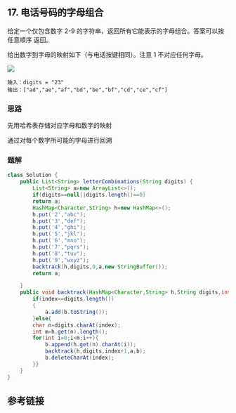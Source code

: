 ## 17. 电话号码的字母组合
给定一个仅包含数字 2-9 的字符串，返回所有它能表示的字母组合。答案可以按 任意顺序 返回。

给出数字到字母的映射如下（与电话按键相同）。注意 1 不对应任何字母。

![](https://assets.leetcode-cn.com/aliyun-lc-upload/uploads/2021/11/09/200px-telephone-keypad2svg.png)

```
输入：digits = "23"
输出：["ad","ae","af","bd","be","bf","cd","ce","cf"]
```
### 思路
先用哈希表存储对应字母和数字的映射

通过对每个数字所可能的字母进行回溯
### 题解
```java
class Solution {
    public List<String> letterCombinations(String digits) {
        List<String> a=new ArrayList<>();
        if(digits==null||digits.length()==0)
        return a;
        HashMap<Character,String> h=new HashMap<>();
        h.put('2',"abc");
        h.put('3',"def");
        h.put('4',"ghi");
        h.put('5',"jkl");
        h.put('6',"mno");
        h.put('7',"pqrs");
        h.put('8',"tuv");
        h.put('9',"wxyz");
        backtrack(h,digits,0,a,new StringBuffer());
        return a;

    }
    public void backtrack(HashMap<Character,String> h,String digits,int index,List<String> a,StringBuffer b){
        if(index==digits.length())
        {
            a.add(b.toString());
        }else{
        char n=digits.charAt(index);
        int m=h.get(n).length();
        for(int i=0;i<m;i++){
            b.append(h.get(n).charAt(i));
            backtrack(h,digits,index+1,a,b);
            b.deleteCharAt(index);
        }}
    }
}
```
## 参考链接